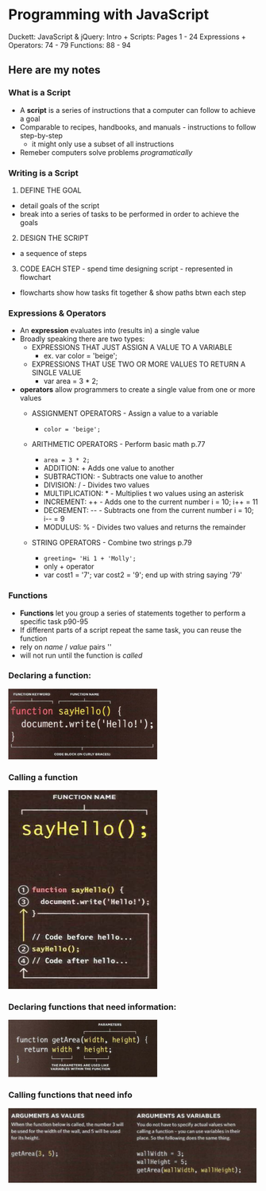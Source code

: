 # Programming with JavaScript



Duckett: JavaScript & jQuery:
Intro + Scripts: Pages 1 - 24
Expressions + Operators: 74 - 79
Functions: 88 - 94

## Here are my notes

### What is a Script

- A **script** is a series of instructions that a computer can follow to achieve a goal
- Comparable to recipes, handbooks, and manuals - instructions to follow step-by-step
  - it might only use a subset of all instructions
- Remeber computers solve problems *programatically*

### Writing is a Script

1. DEFINE THE GOAL
  - detail goals of the script
  - break into a series of tasks to be performed in order to achieve the goals
2. DESIGN THE SCRIPT
  - a sequence of steps
3. CODE EACH STEP - spend time designing script - represented in flowchart
  - flowcharts show how tasks fit together & show paths btwn each step

### Expressions & Operators

- An **expression** evaluates into (results in) a single value
- Broadly speaking there are two types:
  - EXPRESSIONS THAT JUST ASSIGN A VALUE TO A VARIABLE
    - ex. var color = 'beige';
  - EXPRESSIONS THAT USE TWO OR MORE VALUES TO RETURN A SINGLE VALUE
    - var area = 3 * 2;
- **operators** allow programmers to create a single value from one or more values
  - ASSIGNMENT OPERATORS - Assign a value to a variable
    - `color = 'beige';`
  - ARITHMETIC OPERATORS - Perform basic math p.77
    - `area = 3 * 2;`
    - ADDITION: + Adds one value to another
    - SUBTRACTION: - Subtracts one value to another
    - DIVISION: / - Divides two values
    - MULTIPLICATION: * - Multiplies t wo values using an asterisk
    - INCREMENT: ++ - Adds one to the current number i = 10; i++ = 11
    - DECREMENT: -- - Subtracts one from the current number i = 10; i-- = 9
    - MODULUS: % - Divides two values and returns the remainder

  - STRING OPERATORS - Combine two strings p.79
    - `greeting= 'Hi 1 + 'Molly';`
    - only + operator
    - var cost1 = '7'; var cost2 = '9'; end up with string saying  '79'

### Functions

- **Functions** let you group a series of statements together to perform a specific task p90-95
 - If different parts of a script repeat the same task, you can reuse the function
- rely on *name* / *value* pairs
'<script src="js/basic-function.js"></script>'
- will not run until the function is *called*

### Declaring a function:

<img src="declaring-a-function.png" alt="" width="300"/>

### Calling a function

<img src="calling_function.png" alt="" width="300" height="400"/>

### Declaring functions that need information:

<img src="dec_func_info.png" alt="" width="300"/>

### Calling functions that need info

<img src="calling_func_need_info.png" alt="" width="500"/>